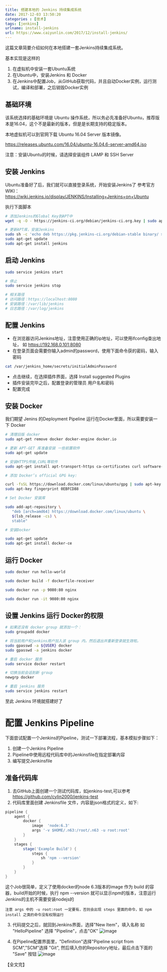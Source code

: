 ```yaml
---
title: 搭建本地的 Jenkins 持续集成系统  
date: 2017-12-03 13:50:20  
categories : [技术]  
tags: [jenkins]  
urlname: install-jenkins  
url: https://www.caiyunlin.com/2017/12/install-jenkins/  
---
```

这篇文章简要介绍如何在本地搭建一套Jenkins持续集成系统。

基本实现是这样的
1. 在虚拟机中安装一套Ubuntu系统
2. 在Ubuntu中，安装Jenkins 和 Docker
3. 在Jenkins中配置Job，从GitHub获取代码，并且自动Docker实例，运行测试，编译和部署，之后销毁Docker实例

## 基础环境

该系统选择的基础环境是 Ubuntu 操作系统，所以务必先准备好Ubuntu，推荐版本是16.04，这个不是最新的版本，但是是长期支持的稳定版本。

本地虚拟机可以到官网下载 Ubuntu 16.04 Server 版本镜像。

https://releases.ubuntu.com/16.04/ubuntu-16.04.6-server-amd64.iso

注意：安装Ubuntu的时候，请选择安装组件 LAMP 和 SSH Server


## 安装 Jenkins

Ubuntu准备好了后，我们就可以直接登录系统，开始安装Jenkins了
参考官方WIKI：https://wiki.jenkins.io/display/JENKINS/Installing+Jenkins+on+Ubuntu

执行下面脚本

```bash
# 添加Jenkins的Global Key到APT中
wget -q -O - https://jenkins-ci.org/debian/jenkins-ci.org.key | sudo apt-key add - 

# 更新APT库，安装Jenkins
sudo sh -c 'echo deb https://pkg.jenkins-ci.org/debian-stable binary/ > /etc/apt/sources.list.d/jenkins.list'  
sudo apt-get update  
sudo apt-get install jenkins  
```

## 启动 Jenkins

```bash
sudo service jenkins start  

# 停止
sudo service jenkins stop

# 相关路径
# 访问路径：https://localhost:8080  
# 安装路径：/var/lib/jenkins  
# 日志路径：/var/log/jenkins  
```

## 配置 Jenkins

- 在浏览器访问Jenkins地址，注意使用正确的ip地址，可以使用ifconfig查出地址， 如 https://192.168.0.101:8080
- 在登录页面会需要你输入admin的password，使用下面命令获的密码，输入密码

```bash
cat /var/jenkins_home/secrets/initialAdminPassword
```
- 点击继续，在选择插件界面，选择 Install suggested Plugins
- 插件安装完毕之后，配置登录的管理员 用户名和密码
- 配置完成

## 安装 Docker
我们期望 Jenins 的Deployment Pipeline 运行在Docker里面，所以需要安装一下 Docker

```bash
# 清理旧版 docker
sudo apt-get remove docker docker-engine docker.io

# 更新 APT-GET 库准备安装 一些前置软件
sudo apt-get update

# 安装HTTPS传输,CURL等软件
sudo apt-get install apt-transport-https ca-certificates curl software-properties-common

# 添加 Docker’s official GPG key:

curl -fsSL https://download.docker.com/linux/ubuntu/gpg | sudo apt-key add -
sudo apt-key fingerprint 0EBFCD88

# Set Docker 安装库

sudo add-apt-repository \
   "deb [arch=amd64] https://download.docker.com/linux/ubuntu \
   $(lsb_release -cs) \
   stable"

# 安装Docker

sudo apt-get update
sudo apt-get install docker-ce

```

## 运行 Docker

```bash
sudo docker run hello-world

sudo docker build -f dockerfile-receiver

sudo docker run -p 9080:80 nginx

sudo docker run -it 9080:80 nginx
```

## 设置 Jenkins 运行 Docker的权限

```bash
# 如果还没有 docker group 就添加一个：
sudo groupadd docker

# 将当前用户和jenkins用户加入该 group 内。然后退出并重新登录就生效啦。
sudo gpasswd -a ${USER} docker
sudo gpasswd -a jenkins docker

# 重启 docker 服务
sudo service docker restart

# 切换当前会话到新 group
newgrp docker

# 重启 jenkins 服务
sudo service jenkins restart  
```

至此 Jenkins 环境就搭建好了

# 配置 Jenkins Pipeline

下面尝试配置一个Jenkins的Pipeline，测试一下部署流程，基本模拟步骤如下：

1. 创建一个Jenkins Pipeline
2. Pipeline中使用远程代码库中的Jenkinsfile在指定部署内容
3. 编写提交Jenkinsfile

## 准备代码库
1. 去GitHub上面创建一个测试代码库，如jenkins-test,可以参考 https://github.com/cylin2000/jenkins-test
1. 代码库里面创建 Jenkinsfile 文件，内容是json格式的定义，如下:

```groovy
pipeline {
    agent { 
    	docker {
    		image  'node:6.3'
    		args '-v $HOME/.n63:/root/.n63 -u root:root'
    	} 
    } 
    stages {
        stage('Example Build') {
            steps {
                sh 'npm --version'
            }
        }
    }
}
```

这个Job很简单，定义了使用docker的node 6.3版本的image 作为 build 的容器，build开始的时候，执行 npm --version 就可以显示npm的版本，注意运行Jenkins的主机不需要安装nodejs的

    注意 args 中的 -u root:root 一定要有，否则会出现 steps 里面的命令，如 npm install 之类的命令没有权限运行


3. 代码提交之后，就回到Jenkins界面，选择"New Item"，填入名称 如 "HelloPipeline" 选择 "Pipeline"，点击"OK"
![image](https://images.caiyunlin.com/20171204020949.png)

1. 在Pipeline配置界面里，"Definition"选择"Pipeline script from SCM","SCM"选择 "Git", 然后填入你的Repository地址，最后点击下面的 "Save" 按钮
![image](https://images.caiyunlin.com/20171204021321.png)

【全文完】